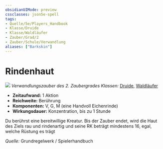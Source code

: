 ```yaml
---
obsidianUIMode: preview
cssclasses: json5e-spell
tags:
- Quelle/5e/Players_Handbook
- Klasse/Druide
- Klasse/Waldläufer
- Zauber/Grad/2
- Zauber/Schule/Verwandlung
aliases: ["Barkskin"]
---
```

# Rindenhaut
![](../../../99%20-%20Setup/Files/Bildersammlung/Symbolik/Verwandlungszauber.webp#token)
*Verwandlungszauber des 2. Zaubergrades*
*Klassen:* [Druide](05%20-%20Wikipedia/Kompendium/Charakteroptionen/Klassen/Druide.md), [Waldläufer](D&D/05%20-%20Wikipedia/Charakteroptionen/Klassen/Waldläufer.md)
- **Zeitaufwand:** 1 Aktion
- **Reichweite:** Berührung
- **Komponenten:** V, G, M (eine Handvoll Eichenrinde)
- **Wirkungsdauer:** Konzentration, bis zu 1 Stunde

Du berührst eine bereitwillige Kreatur. Bis der Zauber endet, wird die Haut des Ziels rau und rindenartig und seine RK beträgt mindestens 16, egal, welche Rüstung es trägt

 *Quelle:* Grundregelwerk / Spielerhandbuch